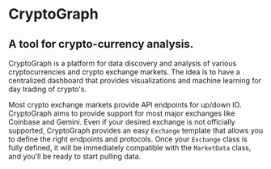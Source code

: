 # CryptoGraph

## A tool for crypto-currency analysis.

CryptoGraph is a platform for data discovery and analysis of various cryptocurrencies and crypto exchange markets. The idea is to have a centralized dashboard that provides visualizations and machine learning for day trading of crypto's.

Most crypto exchange markets provide API endpoints for up/down IO. CryptoGraph aims to provide support for most major exchanges like Coinbase and Gemini. Even if your desired exchange is not officially supported, CryptoGraph provides an easy `Exchange` template that allows you to define the right endpoints and protocols. Once your `Exchange` class is fully defined, it will be immediately compatible with the `MarketData` class, and you'll be ready to start pulling data.

